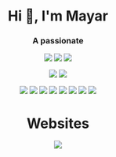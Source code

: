 <h1 align="center">Hi 👋, I'm Mayar</h1>

<div align="center">

 
 <h3 align="center">A passionate</h3>
  
  ![](https://img.shields.io/badge/Software_Engineer-ffc53b?style=flat)  ![](https://img.shields.io/badge/Full_Stack_Web_Developer-ffc53b?style=flat)  ![](https://img.shields.io/badge/Front_End_UI_developer-ffc53b?style=flat)


 [![](https://img.shields.io/badge/website-5333ed?style=for-the-badge&logo=About.me&logoColor=white)](https://mayaramein.github.io/mayaramein-portfolio/home)
[![](https://img.shields.io/badge/LinkedIn-5333ed?style=for-the-badge&logo=linkedin&logoColor=white)](https://linkedin.com/in/mayaramein) 

  
 [![](https://img.shields.io/badge/Codepen-000?style=social&logo=codepen&logoColor=5333ed)](https://codepen.io/mayaramein) [![](https://img.shields.io/badge/codesandbox-000?style=social&logo=codesandbox&logoColor=5333ed)](https://codesandbox.com/mayaramein) [![](https://img.shields.io/badge/dev.to-0A0A0A?style=social&logo=dev.to&logoColor=5333ed)](https://dev.to/mayaramein) [![](https://img.shields.io/badge/Kaggle-0A0A0A?style=social&logo=kaggle&logoColor=5333ed)](https://kaggle.com/mayaramein) [![](https://img.shields.io/badge/Behance-E4405F?style=social&logo=behance&logoColor=5333ed)](https://www.behance.net/mayaramein) [![](https://img.shields.io/badge/Dribbble-EA4C89?style=social&logo=dribbble&logoColor=5333ed)](mailto:mayaramein@gmail.com) [![](https://img.shields.io/badge/Instagram-E4405F?style=social&logo=instagram&logoColor=5333ed)](https://instagram.com/mayaramein) [![](https://img.shields.io/badge/Twitter-1DA1F2?style=social&logo=twitter&logoColor=5333ed)](https://twitter.com/mayaramein)  

</div>

<div align="center">

 
 <h1 align="center">Websites</h1>
 
  [![](https://img.shields.io/badge/Novo_Elevators-5333ed?style=for-the-badge&)](http://novo-elevators.com/) 
  

</div>
<!-- - 🌱 I’m currently learning **Nlp**

- 💬 Ask me about **react,python** -->

- 📫 How to reach me  [![](https://img.shields.io/badge/Microsoft_Outlook-5333ed?style=flat&logo=microsoft-outlook&logoColor=white)](mailto:mayaramein@outlook.com) 

- 📄 Know about my experiences [https://resume.io/r/TU0Bz9lYw](https://resume.io/r/TU0Bz9lYw)

- ⚡ Fun fact **Programming is hard**

<div align="center">
   
![](https://img.shields.io/badge/HTML-5333ed?style=flat&logo=html5&logoColor=white) ![](https://img.shields.io/badge/CSS-5333ed?style=flat&logo=css3&logoColor=white) ![](https://img.shields.io/badge/JavaScript-5333ed?style=flat&logo=javascript&logoColor=white) ![](https://img.shields.io/badge/Bootstrap5-5333ed?style=flat&logo=bootstrap&logoColor=white) ![](https://img.shields.io/badge/Tailwind_Css-5333ed?style=flat&logo=tailwindcss&logoColor=white) ![](https://img.shields.io/badge/C_Sharp-5333ed?style=flat&logo=csharp&logoColor=white) ![](https://img.shields.io/badge/ASP_.NET_Core-5333ed?style=flat&logo=aspdotnet&logoColor=white)

<!-- </div>
<p align="left">
<a href="https://codepen.io/mayaramein" target="blank"><img align="center" src="https://raw.githubusercontent.com/rahuldkjain/github-profile-readme-generator/master/src/images/icons/Social/codepen.svg" alt="mayaramein" height="30" width="40" /></a>
<a href="https://dev.to/mayaramein" target="blank"><img align="center" src="https://raw.githubusercontent.com/rahuldkjain/github-profile-readme-generator/master/src/images/icons/Social/devto.svg" alt="mayaramein" height="30" width="40" /></a>
<a href="https://twitter.com/mayaramein" target="blank"><img align="center" src="https://raw.githubusercontent.com/rahuldkjain/github-profile-readme-generator/master/src/images/icons/Social/twitter.svg" alt="mayaramein" height="30" width="40" /></a>
<a href="https://linkedin.com/in/mayaramein" target="blank"><img align="center" src="https://raw.githubusercontent.com/rahuldkjain/github-profile-readme-generator/master/src/images/icons/Social/linked-in-alt.svg" alt="mayaramein" height="30" width="40" /></a>
<a href="https://stackoverflow.com/users/9035835" target="blank"><img align="center" src="https://raw.githubusercontent.com/rahuldkjain/github-profile-readme-generator/master/src/images/icons/Social/stack-overflow.svg" alt="9035835" height="30" width="40" /></a>
<a href="https://codesandbox.com/mayaramein" target="blank"><img align="center" src="https://raw.githubusercontent.com/rahuldkjain/github-profile-readme-generator/master/src/images/icons/Social/codesandbox.svg" alt="mayaramein" height="30" width="40" /></a>
<a href="https://kaggle.com/mayaramein" target="blank"><img align="center" src="https://raw.githubusercontent.com/rahuldkjain/github-profile-readme-generator/master/src/images/icons/Social/kaggle.svg" alt="mayaramein" height="30" width="40" /></a>
<a href="https://fb.com/mayaramein" target="blank"><img align="center" src="https://raw.githubusercontent.com/rahuldkjain/github-profile-readme-generator/master/src/images/icons/Social/facebook.svg" alt="mayaramein" height="30" width="40" /></a>
<a href="https://instagram.com/mayaramein" target="blank"><img align="center" src="https://raw.githubusercontent.com/rahuldkjain/github-profile-readme-generator/master/src/images/icons/Social/instagram.svg" alt="mayaramein" height="30" width="40" /></a>
<a href="https://dribbble.com/mayaramein" target="blank"><img align="center" src="https://raw.githubusercontent.com/rahuldkjain/github-profile-readme-generator/master/src/images/icons/Social/dribbble.svg" alt="mayaramein" height="30" width="40" /></a>
<a href="https://www.behance.net/mayaramein" target="blank"><img align="center" src="https://raw.githubusercontent.com/rahuldkjain/github-profile-readme-generator/master/src/images/icons/Social/behance.svg" alt="mayaramein" height="30" width="40" /></a>
<a href="https://hashnode.com/@mayaramein" target="blank"><img align="center" src="https://raw.githubusercontent.com/rahuldkjain/github-profile-readme-generator/master/src/images/icons/Social/hashnode.svg" alt="@mayaramein" height="30" width="40" /></a>
<a href="https://medium.com/@mayaramein" target="blank"><img align="center" src="https://raw.githubusercontent.com/rahuldkjain/github-profile-readme-generator/master/src/images/icons/Social/medium.svg" alt="@mayaramein" height="30" width="40" /></a>
<a href="https://www.youtube.com/c/mayar" target="blank"><img align="center" src="https://raw.githubusercontent.com/rahuldkjain/github-profile-readme-generator/master/src/images/icons/Social/youtube.svg" alt="mayar" height="30" width="40" /></a>
<a href="https://www.codechef.com/users/mayaramein" target="blank"><img align="center" src="https://cdn.jsdelivr.net/npm/simple-icons@3.1.0/icons/codechef.svg" alt="mayaramein" height="30" width="40" /></a>
<a href="https://www.hackerrank.com/mayaramein" target="blank"><img align="center" src="https://raw.githubusercontent.com/rahuldkjain/github-profile-readme-generator/master/src/images/icons/Social/hackerrank.svg" alt="mayaramein" height="30" width="40" /></a>
<a href="https://codeforces.com/profile/mayaramein" target="blank"><img align="center" src="https://raw.githubusercontent.com/rahuldkjain/github-profile-readme-generator/master/src/images/icons/Social/codeforces.svg" alt="mayaramein" height="30" width="40" /></a>
<a href="https://www.leetcode.com/mayaramein" target="blank"><img align="center" src="https://raw.githubusercontent.com/rahuldkjain/github-profile-readme-generator/master/src/images/icons/Social/leet-code.svg" alt="mayaramein" height="30" width="40" /></a>
<a href="https://www.hackerearth.com/@mayaramein" target="blank"><img align="center" src="https://raw.githubusercontent.com/rahuldkjain/github-profile-readme-generator/master/src/images/icons/Social/hackerearth.svg" alt="@mayaramein" height="30" width="40" /></a>
<a href="https://auth.geeksforgeeks.org/user/mayaramein/profile" target="blank"><img align="center" src="https://raw.githubusercontent.com/rahuldkjain/github-profile-readme-generator/master/src/images/icons/Social/geeks-for-geeks.svg" alt="mayaramein/profile" height="30" width="40" /></a>
<a href="https://www.topcoder.com/members/mayaramein" target="blank"><img align="center" src="https://raw.githubusercontent.com/rahuldkjain/github-profile-readme-generator/master/src/images/icons/Social/topcoder.svg" alt="mayaramein" height="30" width="40" /></a>
<a href="https://discord.gg/mayaramein#6548" target="blank"><img align="center" src="https://raw.githubusercontent.com/rahuldkjain/github-profile-readme-generator/master/src/images/icons/Social/discord.svg" alt="mayaramein#6548" height="30" width="40" /></a>
</p>

<h3 align="left">Languages and Tools:</h3>
<p align="left"> <a href="https://angular.io" target="_blank" rel="noreferrer"> <img src="https://angular.io/assets/images/logos/angular/angular.svg" alt="angular" width="40" height="40"/> </a> <a href="https://angular.io" target="_blank" rel="noreferrer"> <img src="https://raw.githubusercontent.com/devicons/devicon/master/icons/angularjs/angularjs-original-wordmark.svg" alt="angularjs" width="40" height="40"/> </a> <a href="https://aws.amazon.com" target="_blank" rel="noreferrer"> <img src="https://raw.githubusercontent.com/devicons/devicon/master/icons/amazonwebservices/amazonwebservices-original-wordmark.svg" alt="aws" width="40" height="40"/> </a> <a href="https://www.blender.org/" target="_blank" rel="noreferrer"> <img src="https://download.blender.org/branding/community/blender_community_badge_white.svg" alt="blender" width="40" height="40"/> </a> <a href="https://getbootstrap.com" target="_blank" rel="noreferrer"> <img src="https://raw.githubusercontent.com/devicons/devicon/master/icons/bootstrap/bootstrap-plain-wordmark.svg" alt="bootstrap" width="40" height="40"/> </a> <a href="https://www.cprogramming.com/" target="_blank" rel="noreferrer"> <img src="https://raw.githubusercontent.com/devicons/devicon/master/icons/c/c-original.svg" alt="c" width="40" height="40"/> </a> <a href="https://www.w3schools.com/cpp/" target="_blank" rel="noreferrer"> <img src="https://raw.githubusercontent.com/devicons/devicon/master/icons/cplusplus/cplusplus-original.svg" alt="cplusplus" width="40" height="40"/> </a> <a href="https://www.w3schools.com/cs/" target="_blank" rel="noreferrer"> <img src="https://raw.githubusercontent.com/devicons/devicon/master/icons/csharp/csharp-original.svg" alt="csharp" width="40" height="40"/> </a> <a href="https://www.w3schools.com/css/" target="_blank" rel="noreferrer"> <img src="https://raw.githubusercontent.com/devicons/devicon/master/icons/css3/css3-original-wordmark.svg" alt="css3" width="40" height="40"/> </a> <a href="https://dart.dev" target="_blank" rel="noreferrer"> <img src="https://www.vectorlogo.zone/logos/dartlang/dartlang-icon.svg" alt="dart" width="40" height="40"/> </a> <a href="https://www.djangoproject.com/" target="_blank" rel="noreferrer"> <img src="https://raw.githubusercontent.com/devicons/devicon/master/icons/django/django-original.svg" alt="django" width="40" height="40"/> </a> <a href="https://www.figma.com/" target="_blank" rel="noreferrer"> <img src="https://www.vectorlogo.zone/logos/figma/figma-icon.svg" alt="figma" width="40" height="40"/> </a> <a href="https://firebase.google.com/" target="_blank" rel="noreferrer"> <img src="https://www.vectorlogo.zone/logos/firebase/firebase-icon.svg" alt="firebase" width="40" height="40"/> </a> <a href="https://git-scm.com/" target="_blank" rel="noreferrer"> <img src="https://www.vectorlogo.zone/logos/git-scm/git-scm-icon.svg" alt="git" width="40" height="40"/> </a> <a href="https://golang.org" target="_blank" rel="noreferrer"> <img src="https://raw.githubusercontent.com/devicons/devicon/master/icons/go/go-original.svg" alt="go" width="40" height="40"/> </a> <a href="https://www.w3.org/html/" target="_blank" rel="noreferrer"> <img src="https://raw.githubusercontent.com/devicons/devicon/master/icons/html5/html5-original-wordmark.svg" alt="html5" width="40" height="40"/> </a> <a href="https://www.adobe.com/in/products/illustrator.html" target="_blank" rel="noreferrer"> <img src="https://www.vectorlogo.zone/logos/adobe_illustrator/adobe_illustrator-icon.svg" alt="illustrator" width="40" height="40"/> </a> <a href="https://www.java.com" target="_blank" rel="noreferrer"> <img src="https://raw.githubusercontent.com/devicons/devicon/master/icons/java/java-original.svg" alt="java" width="40" height="40"/> </a> <a href="https://developer.mozilla.org/en-US/docs/Web/JavaScript" target="_blank" rel="noreferrer"> <img src="https://raw.githubusercontent.com/devicons/devicon/master/icons/javascript/javascript-original.svg" alt="javascript" width="40" height="40"/> </a> <a href="https://laravel.com/" target="_blank" rel="noreferrer"> <img src="https://raw.githubusercontent.com/devicons/devicon/master/icons/laravel/laravel-plain-wordmark.svg" alt="laravel" width="40" height="40"/> </a> <a href="https://www.linux.org/" target="_blank" rel="noreferrer"> <img src="https://raw.githubusercontent.com/devicons/devicon/master/icons/linux/linux-original.svg" alt="linux" width="40" height="40"/> </a> <a href="https://www.mathworks.com/" target="_blank" rel="noreferrer"> <img src="https://upload.wikimedia.org/wikipedia/commons/2/21/Matlab_Logo.png" alt="matlab" width="40" height="40"/> </a> <a href="https://www.microsoft.com/en-us/sql-server" target="_blank" rel="noreferrer"> <img src="https://www.svgrepo.com/show/303229/microsoft-sql-server-logo.svg" alt="mssql" width="40" height="40"/> </a> <a href="https://www.mysql.com/" target="_blank" rel="noreferrer"> <img src="https://raw.githubusercontent.com/devicons/devicon/master/icons/mysql/mysql-original-wordmark.svg" alt="mysql" width="40" height="40"/> </a> <a href="https://nextjs.org/" target="_blank" rel="noreferrer"> <img src="https://cdn.worldvectorlogo.com/logos/nextjs-2.svg" alt="nextjs" width="40" height="40"/> </a> <a href="https://nodejs.org" target="_blank" rel="noreferrer"> <img src="https://raw.githubusercontent.com/devicons/devicon/master/icons/nodejs/nodejs-original-wordmark.svg" alt="nodejs" width="40" height="40"/> </a> <a href="https://pandas.pydata.org/" target="_blank" rel="noreferrer"> <img src="https://raw.githubusercontent.com/devicons/devicon/2ae2a900d2f041da66e950e4d48052658d850630/icons/pandas/pandas-original.svg" alt="pandas" width="40" height="40"/> </a> <a href="https://www.photoshop.com/en" target="_blank" rel="noreferrer"> <img src="https://raw.githubusercontent.com/devicons/devicon/master/icons/photoshop/photoshop-line.svg" alt="photoshop" width="40" height="40"/> </a> <a href="https://www.php.net" target="_blank" rel="noreferrer"> <img src="https://raw.githubusercontent.com/devicons/devicon/master/icons/php/php-original.svg" alt="php" width="40" height="40"/> </a> <a href="https://postman.com" target="_blank" rel="noreferrer"> <img src="https://www.vectorlogo.zone/logos/getpostman/getpostman-icon.svg" alt="postman" width="40" height="40"/> </a> <a href="https://www.python.org" target="_blank" rel="noreferrer"> <img src="https://raw.githubusercontent.com/devicons/devicon/master/icons/python/python-original.svg" alt="python" width="40" height="40"/> </a> <a href="https://pytorch.org/" target="_blank" rel="noreferrer"> <img src="https://www.vectorlogo.zone/logos/pytorch/pytorch-icon.svg" alt="pytorch" width="40" height="40"/> </a> <a href="https://reactjs.org/" target="_blank" rel="noreferrer"> <img src="https://raw.githubusercontent.com/devicons/devicon/master/icons/react/react-original-wordmark.svg" alt="react" width="40" height="40"/> </a> <a href="https://redux.js.org" target="_blank" rel="noreferrer"> <img src="https://raw.githubusercontent.com/devicons/devicon/master/icons/redux/redux-original.svg" alt="redux" width="40" height="40"/> </a> <a href="https://sass-lang.com" target="_blank" rel="noreferrer"> <img src="https://raw.githubusercontent.com/devicons/devicon/master/icons/sass/sass-original.svg" alt="sass" width="40" height="40"/> </a> <a href="https://scikit-learn.org/" target="_blank" rel="noreferrer"> <img src="https://upload.wikimedia.org/wikipedia/commons/0/05/Scikit_learn_logo_small.svg" alt="scikit_learn" width="40" height="40"/> </a> <a href="https://seaborn.pydata.org/" target="_blank" rel="noreferrer"> <img src="https://seaborn.pydata.org/_images/logo-mark-lightbg.svg" alt="seaborn" width="40" height="40"/> </a> <a href="https://www.selenium.dev" target="_blank" rel="noreferrer"> <img src="https://raw.githubusercontent.com/detain/svg-logos/780f25886640cef088af994181646db2f6b1a3f8/svg/selenium-logo.svg" alt="selenium" width="40" height="40"/> </a> <a href="https://www.tensorflow.org" target="_blank" rel="noreferrer"> <img src="https://www.vectorlogo.zone/logos/tensorflow/tensorflow-icon.svg" alt="tensorflow" width="40" height="40"/> </a> <a href="https://www.typescriptlang.org/" target="_blank" rel="noreferrer"> <img src="https://raw.githubusercontent.com/devicons/devicon/master/icons/typescript/typescript-original.svg" alt="typescript" width="40" height="40"/> </a> <a href="https://vuejs.org/" target="_blank" rel="noreferrer"> <img src="https://raw.githubusercontent.com/devicons/devicon/master/icons/vuejs/vuejs-original-wordmark.svg" alt="vuejs" width="40" height="40"/> </a> <a href="https://www.adobe.com/products/xd.html" target="_blank" rel="noreferrer"> <img src="https://cdn.worldvectorlogo.com/logos/adobe-xd.svg" alt="xd" width="40" height="40"/> </a> </p>
 -->
<!-- <h3 align="left">Support:</h3>
<p><a href="https://www.buymeacoffee.com/mayaramein"> <img align="left" src="https://cdn.buymeacoffee.com/buttons/v2/default-yellow.png" height="50" width="210" alt="mayaramein" /></a><a href="https://ko-fi.com/mayaramein"> <img align="left" src="https://cdn.ko-fi.com/cdn/kofi3.png?v=3" height="50" width="210" alt="mayaramein" /></a></p><br><br> -->
